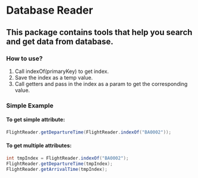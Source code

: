 # Database Reader

## This package contains tools that help you search and get data from database.

### How to use?

1. Call indexOf(primaryKey) to get index.
2. Save the index as a temp value.
3. Call getters and pass in the index as a param to get the corresponding value.

### Simple Example

#### To get simple attribute:

```java
FlightReader.getDepartureTime(FlightReader.indexOf("BA0002"));
```

#### To get multiple attributes:

```java
int tmpIndex = FlightReader.indexOf("BA0002");
FlightReader.getDepartureTime(tmpIndex);
FlightReader.getArrivalTime(tmpIndex);
```